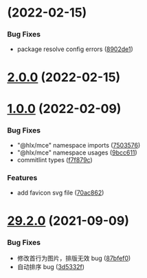 # (2022-02-15)

### Bug Fixes

- package resolve config errors ([8902de1](https://gitlab.cqnews.net/technology/hualongxin/web/mce/commit/8902de11c88a802be84662490e8514bc5f1fb34c))

# [2.0.0](https://gitlab.cqnews.net/technology/hualongxin/web/mce/compare/1.0.0...2.0.0) (2022-02-15)

# [1.0.0](https://gitlab.cqnews.net/technology/hualongxin/web/mce/compare/29.2.0...1.0.0) (2022-02-09)

### Bug Fixes

- "@hlx/mce" namespace imports ([7503576](https://gitlab.cqnews.net/technology/hualongxin/web/mce/commit/750357616e8dcec1978e7db1f117f5d0c4ae250c))
- "@hlx/mce" namespace usages ([9bcc611](https://gitlab.cqnews.net/technology/hualongxin/web/mce/commit/9bcc61189fa7daab196755fe5171e6f7b14ebabc))
- commitlint types ([f7f879c](https://gitlab.cqnews.net/technology/hualongxin/web/mce/commit/f7f879c355686fcf392f04da3d7125a42d9e470e))

### Features

- add favicon svg file ([70ac862](https://gitlab.cqnews.net/technology/hualongxin/web/mce/commit/70ac862e6f9d7922a0916ca30a9dc1d4a0ce1c38))

# [29.2.0](https://gitlab.cqnews.net/technology/hualongxin/web/mce/compare/87bfef0ac7d16676f058984d263bd61e80d480a9...29.2.0) (2021-09-09)

### Bug Fixes

- 修改首行为图片，排版无效 bug ([87bfef0](https://gitlab.cqnews.net/technology/hualongxin/web/mce/commit/87bfef0ac7d16676f058984d263bd61e80d480a9))
- 自动排序 bug ([3d5332f](https://gitlab.cqnews.net/technology/hualongxin/web/mce/commit/3d5332fdf8da520c808e0341368781d3059a7e5e))

